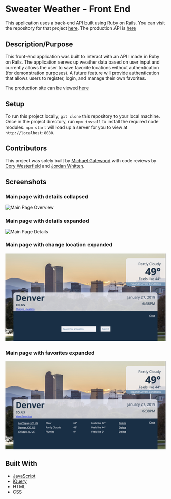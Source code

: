 # Sweater Weather - Front End

This application uses a back-end API built using Ruby on Rails. You can visit the repository for that project [here](https://github.com/mngatewood/sweater_weather).  The production API is [here](https://mngatewood-weather-be.herokuapp.com/)

## Description/Purpose

This front-end application was built to interact with an API I made in Ruby on Rails. The application serves up weather data based on user input and currently allows the user to save favorite locations without authentication (for demonstration purposes). A future feature will provide authentication that allows users to register, login, and manage their own favorites.

The production site can be viewed [here](https://mngatewood.github.io/sweater_weather_fe/)

## Setup
To run this project locally, `git clone` this repository to your local machine. Once in the project directory, run `npm install` to install the required node modules. `npm start` will load up a server for you to view at `http://localhost:8080`.

## Contributors

This project was solely built by [Michael Gatewood](https://github.com/mngatewood) with code reviews by [Cory Westerfield](https://github.com/corywest) and [Jordan Whitten](https://github.com/jordanwa1947).

## Screenshots

### Main page with details collapsed

![Main Page Overview](https://github.com/mngatewood/sweater_weather_fe/blob/master/screenshots/Screen%20Shot%202019-01-27%20at%206.38.44%20PM.png "Main Page (overview)")

### Main page with details expanded

![Main Page Details](https://github.com/mngatewood/sweater_weather_fe/blob/master/screenshots/Screen%20Shot%202019-01-27%20at%206.39.06%20PM.png "Main Page (details)")

### Main page with change location expanded

![Main Page Change Location](https://github.com/mngatewood/sweater_weather_fe/blob/master/screenshots/Screen%20Shot%202019-01-27%20at%206.39.55%20PM.png "Change Location")

### Main page with favorites expanded

![Main Page View Favorites](https://github.com/mngatewood/sweater_weather_fe/blob/master/screenshots/Screen%20Shot%202019-01-27%20at%206.40.13%20PM.png "View Favorites")

## Built With

* [JavaScript](https://www.javascript.com/)
* [jQuery](https://jquery.com/)
* HTML
* CSS

